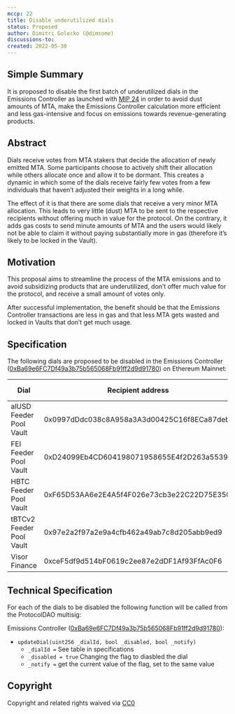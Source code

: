 ```yaml
---
mccp: 22
title: Disable underutilized dials
status: Proposed
author: Dimitri Golecko (@dimsome)
discussions-to:
created: 2022-05-30
---
```


## Simple Summary

It is proposed to disable the first batch of underutilized dials in the Emissions Controller as launched with [MIP 24](https://mips.mstable.org/MIPS/mip-24.html) in order to avoid dust amounts of MTA, make the Emissions Controller calculation more efficient and less gas-intensive and focus on emissions towards revenue-generating products.

## Abstract

Dials receive votes from MTA stakers that decide the allocation of newly emitted MTA. Some participants choose to actively shift their allocation while others allocate once and allow it to be dormant. This creates a dynamic in which some of the dials receive fairly few votes from a few individuals that haven’t adjusted their weights in a long while.

The effect of it is that there are some dials that receive a very minor MTA allocation. This leads to very little (dust) MTA to be sent to the respective recipients without offering much in value for the protocol. On the contrary, it adds gas costs to send minute amounts of MTA and the users would likely not be able to claim it without paying substantially more in gas (therefore it’s likely to be locked in the Vault).

## Motivation

This proposal aims to streamline the process of the MTA emissions and to avoid subsidizing products that are underutilized, don’t offer much value for the protocol, and receive a small amount of votes only.

After successful implementation, the benefit should be that the Emissions Controller transactions are less in gas and that less MTA gets wasted and locked in Vaults that don’t get much usage.

## Specification

The following dials are proposed to be disabled in the Emissions Controller ([0xBa69e6FC7Df49a3b75b565068Fb91ff2d9d91780](https://etherscan.io/address/0xBa69e6FC7Df49a3b75b565068Fb91ff2d9d91780)) on Ethereum Mainnet:

| Dial                     | Recipient address                          | Dial Id |
| ------------------------ | ------------------------------------------ | ------- |
| alUSD Feeder Pool Vault  | 0x0997dDdc038c8A958a3A3d00425C16f8ECa87deb | 6       |
| FEI Feeder Pool Vault    | 0xD24099Eb4CD604198071958655E4f2D263a5539B | 8       |
| HBTC Feeder Pool Vault   | 0xF65D53AA6e2E4A5f4F026e73cb3e22C22D75E35C | 9       |
| tBTCv2 Feeder Pool Vault | 0x97e2a2f97a2e9a4cfb462a49ab7c8d205abb9ed9 | 10      |
| Visor Finance            | 0xceF5df9d514bF0619c2ee87e2dDF1Af93FfAc0F6 | 16      |

## Technical Specification

For each of the dials to be disabled the following function will be called from the ProtocolDAO multisig:

Emissions Controller ([0xBa69e6FC7Df49a3b75b565068Fb91ff2d9d91780](https://etherscan.io/address/0xBa69e6FC7Df49a3b75b565068Fb91ff2d9d91780#code)):

- `updateDial(uint256 _dialId, bool _disabled, bool _notify)`
  - `_dialId =` See table in specifications
  - `_disabled = true` Changing the flag to diasbled the dial
  - `_notify =` get the current value of the flag, set to the same value

## Copyright

Copyright and related rights waived via [CC0](https://creativecommons.org/publicdomain/zero/1.0/)
